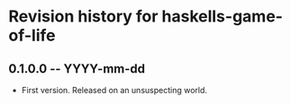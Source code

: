 # Revision history for haskells-game-of-life

## 0.1.0.0 -- YYYY-mm-dd

* First version. Released on an unsuspecting world.
